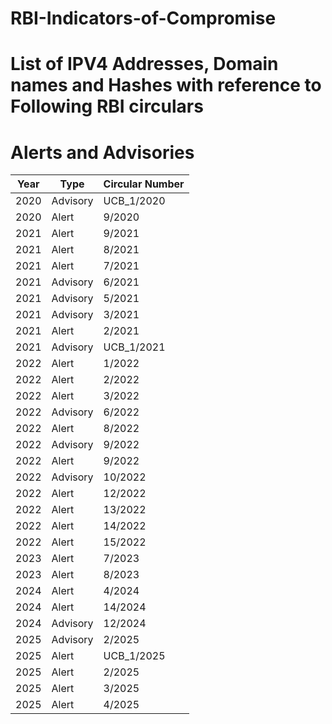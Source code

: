 # RBI-Indicators-of-Compromise
# List of IPV4 Addresses, Domain names and Hashes with reference to Following RBI circulars  
# Alerts and Advisories

| Year | Type       | Circular Number      |
|------|------------|-------------|
| 2020 | Advisory   | UCB_1/2020  |
| 2020 | Alert      | 9/2020      |
| 2021 | Alert      | 9/2021      |
| 2021 | Alert      | 8/2021      |
| 2021 | Alert      | 7/2021      |
| 2021 | Advisory   | 6/2021      |
| 2021 | Advisory   | 5/2021      |
| 2021 | Advisory   | 3/2021      |
| 2021 | Alert      | 2/2021      |
| 2021 | Advisory   | UCB_1/2021  |
| 2022 | Alert      | 1/2022      |
| 2022 | Alert      | 2/2022      |
| 2022 | Alert      | 3/2022      |
| 2022 | Advisory   | 6/2022      |
| 2022 | Alert      | 8/2022      |
| 2022 | Advisory   | 9/2022      |
| 2022 | Alert      | 9/2022      |
| 2022 | Advisory   | 10/2022     |
| 2022 | Alert      | 12/2022     |
| 2022 | Alert      | 13/2022     |
| 2022 | Alert      | 14/2022     |
| 2022 | Alert      | 15/2022     |
| 2023 | Alert      | 7/2023      |
| 2023 | Alert      | 8/2023      |
| 2024 | Alert      | 4/2024      |
| 2024 | Alert      | 14/2024     |
| 2024 | Advisory   | 12/2024     |
| 2025 | Advisory   | 2/2025      |
| 2025 | Alert      | UCB_1/2025  |
| 2025 | Alert      | 2/2025      |
| 2025 | Alert      | 3/2025      |
| 2025 | Alert      | 4/2025      |
